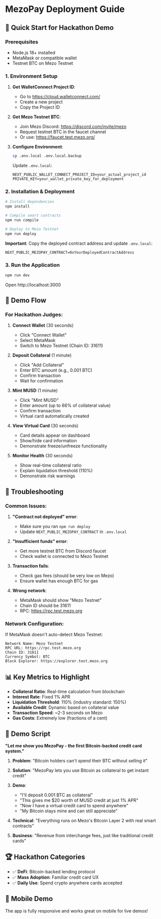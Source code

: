 # MezoPay Deployment Guide

## 🚀 Quick Start for Hackathon Demo

### Prerequisites
- Node.js 18+ installed
- MetaMask or compatible wallet
- Testnet BTC on Mezo Testnet

### 1. Environment Setup

1. **Get WalletConnect Project ID**:
   - Go to https://cloud.walletconnect.com/
   - Create a new project
   - Copy the Project ID

2. **Get Mezo Testnet BTC**:
   - Join Mezo Discord: https://discord.com/invite/mezo
   - Request testnet BTC in the faucet channel
   - Or use: https://faucet.test.mezo.org/

3. **Configure Environment**:
   ```bash
   cp .env.local .env.local.backup
   ```
   
   Update `.env.local`:
   ```env
   NEXT_PUBLIC_WALLET_CONNECT_PROJECT_ID=your_actual_project_id
   PRIVATE_KEY=your_wallet_private_key_for_deployment
   ```

### 2. Installation & Deployment

```bash
# Install dependencies
npm install

# Compile smart contracts
npm run compile

# Deploy to Mezo Testnet
npm run deploy
```

**Important**: Copy the deployed contract address and update `.env.local`:
```env
NEXT_PUBLIC_MEZOPAY_CONTRACT=0xYourDeployedContractAddress
```

### 3. Run the Application

```bash
npm run dev
```

Open http://localhost:3000

## 🎯 Demo Flow

### For Hackathon Judges:

1. **Connect Wallet** (30 seconds)
   - Click "Connect Wallet"
   - Select MetaMask
   - Switch to Mezo Testnet (Chain ID: 31611)

2. **Deposit Collateral** (1 minute)
   - Click "Add Collateral"
   - Enter BTC amount (e.g., 0.001 BTC)
   - Confirm transaction
   - Wait for confirmation

3. **Mint MUSD** (1 minute)
   - Click "Mint MUSD"
   - Enter amount (up to 66% of collateral value)
   - Confirm transaction
   - Virtual card automatically created

4. **View Virtual Card** (30 seconds)
   - Card details appear on dashboard
   - Show/hide card information
   - Demonstrate freeze/unfreeze functionality

5. **Monitor Health** (30 seconds)
   - Show real-time collateral ratio
   - Explain liquidation threshold (110%)
   - Demonstrate risk warnings

## 🔧 Troubleshooting

### Common Issues:

1. **"Contract not deployed" error**:
   - Make sure you ran `npm run deploy`
   - Update `NEXT_PUBLIC_MEZOPAY_CONTRACT` in `.env.local`

2. **"Insufficient funds" error**:
   - Get more testnet BTC from Discord faucet
   - Check wallet is connected to Mezo Testnet

3. **Transaction fails**:
   - Check gas fees (should be very low on Mezo)
   - Ensure wallet has enough BTC for gas

4. **Wrong network**:
   - MetaMask should show "Mezo Testnet"
   - Chain ID should be 31611
   - RPC: https://rpc.test.mezo.org

### Network Configuration:

If MetaMask doesn't auto-detect Mezo Testnet:

```
Network Name: Mezo Testnet
RPC URL: https://rpc.test.mezo.org
Chain ID: 31611
Currency Symbol: BTC
Block Explorer: https://explorer.test.mezo.org
```

## 📊 Key Metrics to Highlight

- **Collateral Ratio**: Real-time calculation from blockchain
- **Interest Rate**: Fixed 1% APR
- **Liquidation Threshold**: 110% (industry standard: 150%)
- **Available Credit**: Dynamic based on collateral value
- **Transaction Speed**: ~2-3 seconds on Mezo
- **Gas Costs**: Extremely low (fractions of a cent)

## 🎪 Demo Script

**"Let me show you MezoPay - the first Bitcoin-backed credit card system."**

1. **Problem**: "Bitcoin holders can't spend their BTC without selling it"

2. **Solution**: "MezoPay lets you use Bitcoin as collateral to get instant credit"

3. **Demo**: 
   - "I'll deposit 0.001 BTC as collateral"
   - "This gives me $20 worth of MUSD credit at just 1% APR"
   - "Now I have a virtual credit card to spend anywhere"
   - "My Bitcoin stays mine and can still appreciate"

4. **Technical**: "Everything runs on Mezo's Bitcoin Layer 2 with real smart contracts"

5. **Business**: "Revenue from interchange fees, just like traditional credit cards"

## 🏆 Hackathon Categories

- ✅ **DeFi**: Bitcoin-backed lending protocol
- ✅ **Mass Adoption**: Familiar credit card UX  
- ✅ **Daily Use**: Spend crypto anywhere cards accepted

## 📱 Mobile Demo

The app is fully responsive and works great on mobile for live demos!